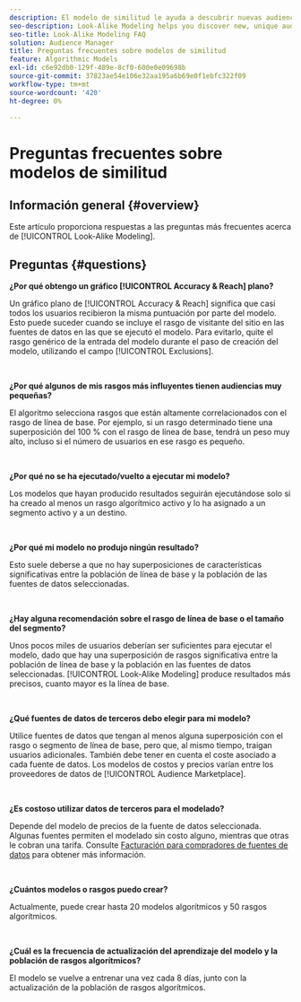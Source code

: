 ```yaml
---
description: El modelo de similitud le ayuda a descubrir nuevas audiencias únicas mediante el análisis automatizado de datos. Este artículo proporciona respuestas a las preguntas más frecuentes.
seo-description: Look-Alike Modeling helps you discover new, unique audiences through automated data analysis. This article provides answers to the most frequently asked questions.
seo-title: Look-Alike Modeling FAQ
solution: Audience Manager
title: Preguntas frecuentes sobre modelos de similitud
feature: Algorithmic Models
exl-id: c6e92db0-129f-489e-8cf0-600e0e09698b
source-git-commit: 37823ae54e106e32aa195a6b69e0f1ebfc322f09
workflow-type: tm+mt
source-wordcount: '420'
ht-degree: 0%

---
```


# Preguntas frecuentes sobre modelos de similitud

## Información general {#overview}

Este artículo proporciona respuestas a las preguntas más frecuentes acerca de [!UICONTROL Look-Alike Modeling].

## Preguntas {#questions}

**¿Por qué obtengo un gráfico [!UICONTROL Accuracy & Reach] plano?**

Un gráfico plano de [!UICONTROL Accuracy & Reach] significa que casi todos los usuarios recibieron la misma puntuación por parte del modelo. Esto puede suceder cuando se incluye el rasgo de visitante del sitio en las fuentes de datos en las que se ejecutó el modelo. Para evitarlo, quite el rasgo genérico de la entrada del modelo durante el paso de creación del modelo, utilizando el campo [!UICONTROL Exclusions].

 

**¿Por qué algunos de mis rasgos más influyentes tienen audiencias muy pequeñas?**

El algoritmo selecciona rasgos que están altamente correlacionados con el rasgo de línea de base. Por ejemplo, si un rasgo determinado tiene una superposición del 100 % con el rasgo de línea de base, tendrá un peso muy alto, incluso si el número de usuarios en ese rasgo es pequeño.

 

**¿Por qué no se ha ejecutado/vuelto a ejecutar mi modelo?**

Los modelos que hayan producido resultados seguirán ejecutándose solo si ha creado al menos un rasgo algorítmico activo y lo ha asignado a un segmento activo y a un destino.

 

**¿Por qué mi modelo no produjo ningún resultado?**

Esto suele deberse a que no hay superposiciones de características significativas entre la población de línea de base y la población de las fuentes de datos seleccionadas.

 

**¿Hay alguna recomendación sobre el rasgo de línea de base o el tamaño del segmento?**

Unos pocos miles de usuarios deberían ser suficientes para ejecutar el modelo, dado que hay una superposición de rasgos significativa entre la población de línea de base y la población en las fuentes de datos seleccionadas. [!UICONTROL Look-Alike Modeling] produce resultados más precisos, cuanto mayor es la línea de base.

 

**¿Qué fuentes de datos de terceros debo elegir para mi modelo?**

Utilice fuentes de datos que tengan al menos alguna superposición con el rasgo o segmento de línea de base, pero que, al mismo tiempo, traigan usuarios adicionales. También debe tener en cuenta el coste asociado a cada fuente de datos. Los modelos de costos y precios varían entre los proveedores de datos de [!UICONTROL Audience Marketplace].

 

**¿Es costoso utilizar datos de terceros para el modelado?**

Depende del modelo de precios de la fuente de datos seleccionada. Algunas fuentes permiten el modelado sin costo alguno, mientras que otras le cobran una tarifa. Consulte [Facturación para compradores de fuentes de datos](../features/audience-marketplace/marketplace-data-buyers/marketplace-buyer-billing.md) para obtener más información.

 

**¿Cuántos modelos o rasgos puedo crear?**

Actualmente, puede crear hasta 20 modelos algorítmicos y 50 rasgos algorítmicos.

 

**¿Cuál es la frecuencia de actualización del aprendizaje del modelo y la población de rasgos algorítmicos?**

El modelo se vuelve a entrenar una vez cada 8 días, junto con la actualización de la población de rasgos algorítmicos.
